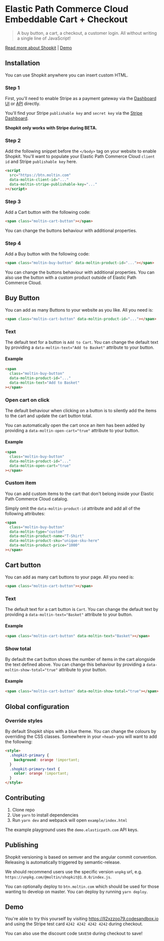 # Elastic Path Commerce Cloud Embeddable Cart + Checkout

> A buy button, a cart, a checkout, a customer login. All without writing a single line of JavaScript!

[Read more about Shopkit](https://www.elasticpath.com/product/application-library/embedded-commerce-details) | [Demo](https://ll2xzzoo79.codesandbox.io)

## Installation

You can use Shopkit anywhere you can insert custom HTML.

### Step 1

First, you'll need to enable Stripe as a payment gateway via the [Dashboard UI](https://dashboard.elasticpath.com/app/settings/gateways/stripe) or [API](https://docs.moltin.com/api/payments/gateways/configure-stripe) directly.

You'll find your Stripe `publishable key` and `secret key` via the [Stripe Dashboard](https://dashboard.stripe.com).

**Shopkit only works with Stripe during BETA.**

### Step 2

Add the following snippet before the `</body>` tag on your website to enable Shopkit. You'll want to populate your Elastic Path Commerce Cloud `client id` and Stripe `publishable key` here.

```html
<script
  src="https://btn.moltin.com"
  data-moltin-client-id="..."
  data-moltin-stripe-publishable-key="..."
></script>
```

### Step 3

Add a Cart button with the following code:

```html
<span class="moltin-cart-button"></span>
```

You can change the buttons behaviour with additional properties.

### Step 4

Add a Buy button with the following code:

```html
<span class="moltin-buy-button" data-moltin-product-id="..."></span>
```

You can change the buttons behaviour with additional properties. You can also use the button with a custom product outside of Elastic Path Commerce Cloud.

## Buy Button

You can add as many Buttons to your website as you like. All you need is:

```html
<span class="moltin-cart-button" data-moltin-product-id="..."></span>
```

### Text

The default text for a button is `Add to Cart`. You can change the default text by providing a `data-moltin-text="Add to Basket"` attribute to your button.

#### Example

```html
<span
  class="moltin-buy-button"
  data-moltin-product-id="..."
  data-moltin-text="Add to Basket"
></span>
```

### Open cart on click

The default behaviour when clicking on a button is to silently add the items to the cart and update the cart button total.

You can automatically open the cart once an item has been added by providing a `data-moltin-open-cart="true"` attribute to your button.

#### Example

```html
<span
  class="moltin-buy-button"
  data-moltin-product-id="..."
  data-moltin-open-cart="true"
></span>
```

### Custom item

You can add custom items to the cart that don't belong inside your Elastic Path Commerce Cloud catalog.

Simply omit the `data-moltin-product-id` attribute and add all of the following attributes:

```html
<span
  class="moltin-buy-button"
  data-moltin-type="custom"
  data-moltin-product-name="T-Shirt"
  data-moltin-product-sku="unique-sku-here"
  data-moltin-product-price="1000"
></span>
```

## Cart button

You can add as many cart buttons to your page. All you need is:

```html
<span class="moltin-cart-button"></span>
```

### Text

The default text for a cart button is `Cart`. You can change the default text by providing a `data-moltin-text="Basket"` attribute to your button.

#### Example

```html
<span class="moltin-cart-button" data-moltin-text="Basket"></span>
```

### Show total

By default the cart button shows the number of items in the cart alongside the text defined above. You can change this behaviour by providing a `data-moltin-show-total="true"` attribute to your button.

#### Example

```html
<span class="moltin-cart-button" data-moltin-show-total="true"></span>
```

## Global configuration

### Override styles

By default Shopkit ships with a blue theme. You can change the colours by overriding the CSS classes.
Somewhere in your `<head>` you will want to add the following:

```html
<style>
  .shopkit-primary {
    background: orange !important;
  }
  .shopkit-primary-text {
    color: orange !important;
  }
</style>
```

## Contributing

1. Clone repo
2. Use `yarn` to install dependencies
3. Run `yarn dev` and webpack will open `example/index.html`

The example playground uses the `demo.elasticpath.com` API keys.

## Publishing

Shopkit versioning is based on semver and the angular commit convention. Releasing is automatically triggered by semantic-release.

We should recommend users use the specific version `unpkg` url, e.g. `https://unpkg.com/@moltin/shopkit@1.0.0/index.js`.

You can optionally deploy to `btn.moltin.com` which should be used for those wanting to develop on master. You can deploy by running `yarn deploy`.

## Demo


You're able to try this yourself by visiting https://ll2xzzoo79.codesandbox.io and using the Stripe test card `4242 4242 4242 4242` during checkout.

You can also use the discount code `SAVE50` during checkout to save!
